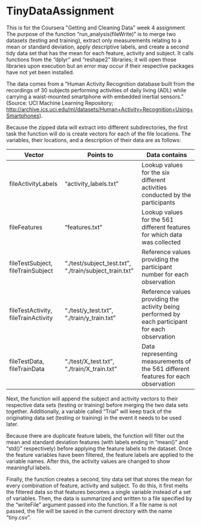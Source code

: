 # TinyDataAssignment
This is for the Coursera "Getting and Cleaning Data" week 4 assignment
The purpose of the function “run_analysis(fileWrite)” is to merge two datasets (testing and training), extract only measurements relating to a mean or standard deviation, apply descriptive labels, and create a second tidy data set that has the mean for each feature, activity and subject.  It calls functions from the “dplyr” and “reshape2” libraries; it will open those libraries upon execution but an error may occur if their respective packages have not yet been installed.

The data comes from a “Human Activity Recognition database built from the recordings of 30 subjects performing activities of daily living (ADL) while carrying a waist-mounted smartphone with embedded inertial sensors.”  (Source: UCI Machine Learning Repository; http://archive.ics.uci.edu/ml/datasets/Human+Activity+Recognition+Using+Smartphones).

Because the zipped data will extract into different subdirectories, the first task the function will do is create vectors for each of the file locations.  The variables, their locations, and a description of their data are as follows:

| Vector | Points to | Data contains |
|--------|-----------|---------------|
| fileActivityLabels | “activity_labels.txt” | Lookup values for the six different activities conducted by the participants |
| fileFeatures | “features.txt” | Lookup values for the 561 different features for which data was collected |
| fileTestSubject, fileTrainSubject | “./test/subject_test.txt”, “./train/subject_train.txt”	| Reference values providing the participant number for each observation |
| fileTestActivity, fileTrainActivity |	“./test/y_test.txt”, “./train/y_train.txt” | Reference values providing the activity being performed by each participant for each observation |
| fileTestData, fileTrainData	| “./test/X_test.txt”, “./train/X_train.txt” | Data representing measurements of the 561 different features for each observation |
 
Next, the function will append the subject and activity vectors to their respective data sets (testing or training) before merging the two data sets together.  Additionally, a variable called “Trial” will keep track of the originating data set (testing or training) in the event it needs to be used later.

Because there are duplicate feature labels, the function will filter out the mean and standard deviation features (with labels ending in “mean()” and “std()” respectively) before applying the feature labels to the dataset.  Once the feature variables have been filtered, the feature labels are applied to the variable names.  After this, the activity values are changed to show meaningful labels.

Finally, the function creates a second, tiny data set that stores the mean for every combination of feature, activity and subject.  To do this, it first melts the filtered data so that features becomes a single variable instead of a set of variables.  Then, the data is summarized and written to a file specified by the “writeFile” argument passed into the function.  If a file name is not passed, the file will be saved in the current directory with the name “tiny.csv”.

